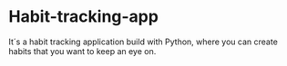 # Habit-tracking-app
It´s a habit tracking application build with Python, where you can create habits that you want to keep an eye on.
